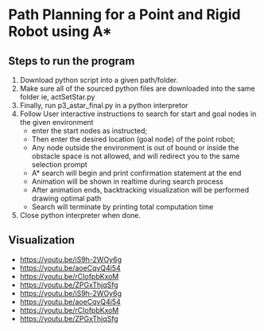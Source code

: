 # Path Planning for a Point and Rigid Robot using A*

## Steps to run the program
1. Download python script into a given path/folder.
2. Make sure all of the sourced python files are downloaded into the same folder ie, actSetStar.py
3. Finally, run p3_astar_final.py in a python interpretor
4. Follow User interactive instructions to search for start and goal nodes in the given environment
    - enter the start nodes as instructed; 
    - Then enter the desired location (goal node) of the point robot;
    - Any node outside the environment is out of bound or inside the obstacle space is
      not allowed, and will redirect you to the same selection prompt
    - A* search will begin and print confirmation statement at the end
    - Animation will be shown in realtime during search process
    - After animation ends, backtracking visualization will be performed drawing optimal path
    - Search will terminate by printing total computation time
5. Close python interpreter when done.

## Visualization
* https://youtu.be/iS9h-2WOy6g
* https://youtu.be/aoeCqvQ4i54
* https://youtu.be/rCIofpbKxoM
* https://youtu.be/ZPGxThjqSfg
* https://youtu.be/iS9h-2WOy6g
* https://youtu.be/aoeCqvQ4i54
* https://youtu.be/rCIofpbKxoM
* https://youtu.be/ZPGxThjqSfg
